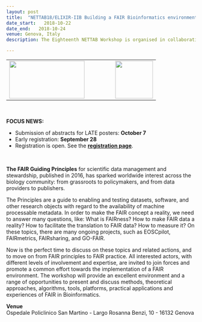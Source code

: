 ```yaml
---
layout: post
title:  "NETTAB18/ELIXIR-IIB Building a FAIR Bioinformatics environment <font color='green'>[open]</font>"
date_start:   2018-10-22
date_end:   2018-10-24
venue: Genova, Italy
description: The Eighteenth NETTAB Workshop is organised in collaboration with ELIXIR Nodes of the UK and Italy. The main focus will be on FAIR principles in bioinformatics, a challenging topic that we hope will attract many researchers from all over the world, including but not limited to, Bioinformaticians, Biologists, Computer Scientists, and others working or interested in the above research scope.

---
```


<table border="0">
  <tr> 
    <td><a href="http://bioinformatics.it/bits2018"><img src="../../../img/Logo_nettab2018.jpg" height="100" width="200"></a></td>
    <td width="50"></td>
    <td><a href="http://elixir-italy.org"><img src="../../../img/logo_iib.png" height="100"></a></td>
  </tr>
</table>
<br>

**FOCUS NEWS:**<br>
- Submission of abstracts for LATE posters: **October 7**<br>
- Early registration: **September 28** <br>
- Registration is open. See the **[registration page](http://www.igst.it/nettab/2018/registration/)**.
<br>

**The FAIR Guiding Principles** for scientific data management and stewardship, published in 2016, has sparked worldwide interest across the biology community: from grassroots to policymakers, and from data providers to publishers.

The Principles are a guide to enabling and testing datasets, software, and other research objects with regard to the availability of machine processable metadata. 
In order to make the FAIR concept a reality, we need to answer many questions, like: What is FAIRness? How to make FAIR data a reality? How to facilitate the translation to FAIR data? How to measure it? On these topics, there are many ongoing projects, such as EOSCpilot, FAIRmetrics, FAIRsharing, and GO-FAIR.

Now is the perfect time to discuss on these topics and related actions, and to move on from FAIR principles to FAIR practice. All interested actors, with different levels of involvement and expertise, are invited to join forces and promote a common effort towards the implementation of a FAIR environment. The workshop will provide an excellent environment and a range of opportunities to present and discuss methods, theoretical approaches, algorithms, tools, platforms, practical applications and experiences of FAIR in Bioinformatics.

**Venue**<br>
Ospedale Policlinico San Martino - Largo Rosanna Benzi, 10 - 16132 Genova

